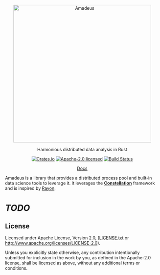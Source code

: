 <p align="center">
	<img alt="Amadeus" src="https://raw.githubusercontent.com/alecmocatta/amadeus/master/logo.svg?sanitize=true" width="450" />
</p>

<p align="center">
	Harmonious distributed data analysis in Rust
</p>

<p align="center">
	<a href="https://crates.io/crates/amadeus"><img src="https://img.shields.io/crates/v/amadeus.svg?maxAge=86400" alt="Crates.io" /></a>
	<a href="LICENSE.txt"><img src="https://img.shields.io/crates/l/amadeus.svg?maxAge=2592000" alt="Apache-2.0 licensed" /></a>
	<a href="https://dev.azure.com/alecmocatta/amadeus/_build/latest?branchName=master"><img src="https://dev.azure.com/alecmocatta/amadeus/_apis/build/status/tests?branchName=master" alt="Build Status" /></a>
</p>

<p align="center">
	<a href="https://docs.rs/amadeus/0.1.2">Docs</a>
</p>


Amadeus is a library that provides a distributed process pool and built-in data science tools to leverage it. It leverages the [**Constellation**](https://github.com/alecmocatta/constellation) framework and is inspired by [Rayon](https://github.com/rayon-rs/rayon).

# ***TODO***

## License
Licensed under Apache License, Version 2.0, ([LICENSE.txt](LICENSE.txt) or
http://www.apache.org/licenses/LICENSE-2.0).

Unless you explicitly state otherwise, any contribution intentionally submitted
for inclusion in the work by you, as defined in the Apache-2.0 license, shall be
licensed as above, without any additional terms or conditions.

